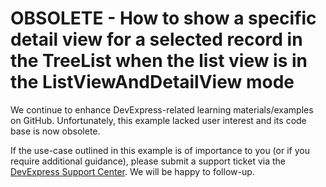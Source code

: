 
# OBSOLETE - How to show a specific detail view for a selected record in the TreeList when the list view is in the ListViewAndDetailView mode

We continue to enhance DevExpress-related learning materials/examples on GitHub. Unfortunately, this example lacked user interest and its code base is now obsolete.

If the use-case outlined in this example is of importance to you (or if you require additional guidance), please submit a support ticket via the [DevExpress Support Center](https://supportcenter.devexpress.com/ticket/create?followUpTo=E455). We will be happy to follow-up.